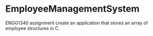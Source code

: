 # EmployeeManagementSystem
ENGG1340 assignment
create an application that stores an array of employee structures in C.

